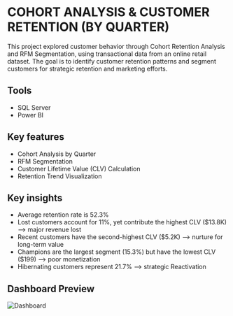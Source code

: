 # COHORT ANALYSIS & CUSTOMER RETENTION (BY QUARTER)
This project explored customer behavior through Cohort Retention Analysis and RFM Segmentation, using transactional data from an online retail dataset. The goal is to identify customer retention patterns and segment customers for strategic retention and marketing efforts.

## Tools
- SQL Server
- Power BI

## Key features
- Cohort Analysis by Quarter
- RFM Segmentation
- Customer Lifetime Value (CLV) Calculation
- Retention Trend Visualization

## Key insights
- Average retention rate is 52.3%
- Lost customers account for 11%, yet contribute the highest CLV ($13.8K) --> major revenue lost
- Recent customers have the second-highest CLV ($5.2K) --> nurture for long-term value
- Champions are the largest segment (15.3%) but have the lowest CLV ($199) --> poor monetization
- Hibernating customers represent 21.7% --> strategic Reactivation

## Dashboard Preview
![Dashboard]([images/dashboard_overview.png](https://github.com/ThanhTruc38/cohort-analysis-customer-retention/blob/main/dashboard_overview.png))



